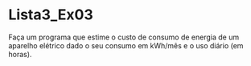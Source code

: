 # Lista3_Ex03
Faça um programa que estime o custo de consumo de energia de um aparelho elétrico dado o seu consumo em kWh/mês e o uso diário (em horas).
